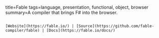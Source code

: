 title=Fable
tags=language, presentation, functional, object, browser
summary=A compiler that brings F# into the browser.
~~~~~~

[Website](https://fable.io/) | [Source](https://github.com/fable-compiler/fable) | [Docs](https://fable.io/docs/)

